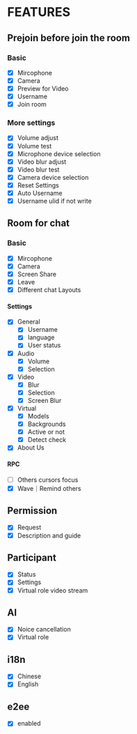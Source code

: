 # FEATURES

## Prejoin before join the room

###  Basic

- [x] Mircophone
- [x] Camera
- [x] Preview for Video
- [x] Username
- [x] Join room

### More settings

- [x] Volume adjust
- [x] Volume test
- [x] Microphone device selection
- [x] Video blur adjust
- [x] Video blur test
- [x] Camera device selection
- [x] Reset Settings
- [x] Auto Username
- [x] Username ulid if not write

## Room for chat

### Basic

- [x] Mircophone
- [x] Camera
- [x] Screen Share
- [x] Leave
- [x] Different chat Layouts

#### Settings

- [x] General
  - [x] Username
  - [x] language
  - [x] User status
- [x] Audio
  - [x] Volume
  - [x] Selection
- [x] Video
  - [x] Blur
  - [x] Selection
  - [x] Screen Blur
- [x] Virtual
  - [x] Models
  - [x] Backgrounds
  - [x] Active or not
  - [x] Detect check
- [x] About Us

#### RPC

- [ ] Others cursors focus
- [x] Wave｜Remind others

## Permission 

- [x] Request
- [x] Description and guide

## Participant

- [x] Status
- [x] Settings
- [x] Virtual role video stream

## AI

- [x] Noice cancellation
- [x] Virtual role

## i18n

- [x] Chinese
- [x] English

## e2ee

- [x] enabled